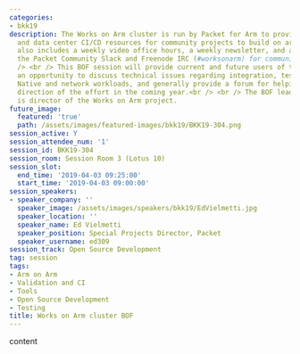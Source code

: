 ```yaml
---
categories:
- bkk19
description: The Works on Arm cluster is run by Packet for Arm to provide test, development,
  and data center CI/CD resources for community projects to build on arm64. The project
  also includes a weekly video office hours, a weekly newsletter, and a channel on
  the Packet Community Slack and Freenode IRC (#worksonarm) for community discussion.<br
  /> <br /> This BOF session will provide current and future users of the cluster
  an opportunity to discuss technical issues regarding integration, testing, Cloud
  Native and network workloads, and generally provide a forum for helping set the
  direction of the effort in the coming year.<br /> <br /> The BOF leader, Ed Vielmetti,
  is director of the Works on Arm project.
future_image:
  featured: 'true'
  path: /assets/images/featured-images/bkk19/BKK19-304.png
session_active: Y
session_attendee_num: '1'
session_id: BKK19-304
session_room: Session Room 3 (Lotus 10)
session_slot:
  end_time: '2019-04-03 09:25:00'
  start_time: '2019-04-03 09:00:00'
session_speakers:
- speaker_company: ''
  speaker_image: /assets/images/speakers/bkk19/EdVielmetti.jpg
  speaker_location: ''
  speaker_name: Ed Vielmetti
  speaker_position: Special Projects Director, Packet
  speaker_username: ed309
session_track: Open Source Development
tag: session
tags:
- Arm on Arm
- Validation and CI
- Tools
- Open Source Development
- Testing
title: Works on Arm cluster BOF
---
```


content